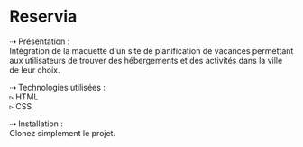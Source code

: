 Reservia
=======================================================

⇢ Présentation : 
<br>Intégration de la maquette d'un site de planification de vacances permettant aux utilisateurs de trouver des hébergements et des activités dans la ville de leur choix.

⇢ Technologies utilisées :
    <br>▹ HTML
    <br>▹ CSS
   
⇢ Installation :
<br>Clonez simplement le projet.
